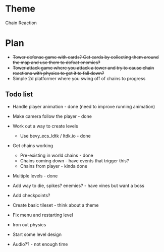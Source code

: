 
# Theme

Chain Reaction

# Plan

- ~~Tower defense game with cards? Get cards by collecting them around the map and use them to defeat enemies?~~
- ~~Tower attack game where you attack a tower and try to cause chain reactions with physics to get it to fall down?~~
- Simple 2d platformer where you swing off of chains to progress


## Todo list

- Handle player animation - done (need to improve running animation)
- Make camera follow the player - done
- Work out a way to create levels
    - Use bevy_ecs_ldtk / ltdk.io - done
    
- Get chains working
    - Pre-existing in world chains - done 
    - Chains coming down - have events that trigger this? 
    - Chains from player - kinda done
- Multiple levels - done
- Add way to die, spikes? enemies? - have vines but want a boss
- Add checkpoints?
- Create basic tileset - think about a theme
- Fix menu and restarting level
- Iron out physics
- Start some level design
- Audio?? - not enough time

